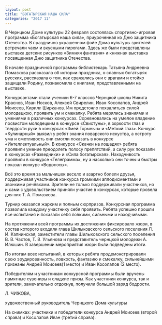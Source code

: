 ```yaml
---
layout: post
title: "БОГАТЫРСКАЯ НАША СИЛА"
categories: "2017 11"
---
```


В Чернцком Доме культуры 22 февраля состоялась спортивно-игровая программа «Богатырская наша сила», приуроченная ко Дню защитника Отечества. В празднично украшенном фойе Дома культуры зрителей встречали чаем и вкусными пирогами. Здесь же были представлены выставка детских рисунков «Зимняя фантазия» и книжная выставка посвященная Дню защитника Отечества.

В начале праздничной программы библиотекарь Татьяна Андреевна Помазкова рассказала об истории праздника, о славных богатырях русских, рассказала о том, как сражались они с врагами и стойко защищали Родину, познакомила с книгами, представленными на выставке.

Конкурсантами стали ученики 6-7 классов Чернцкой школы Никита Краснов, Иван Носков, Алексей Свирелин, Иван Косолапов, Андрей Моисеев, Кирилл Ширканов. Им предстояло похвалиться силой молодецкою, проявить ум и смекалку. Ребята мерялись знаниями и умениями в различных конкурсах. Соревновались на умелое владение посвистом молодецким в конкурсе «Свистуны», в зоркости глаз и твердости руки в конкурсах «Змей Горыныч» и «Меткий глаз». Конкурс «Кулинарный» выявил у ребят знания поварского искуства, а остроту ума и сметливость они смогли показать в конкурсе «Интеллектуальный». В конкурсе «Скачки на лошадях» ребята проявили умение преодолеть полосу препятствий, а силу рук показали в конкурсах «Разведчики» и «Сила богатырская». Находчивость проявили в конкурсе «Телеграмма», ну а насколько они точны и быстры показал конкурс «Водоносы».

Всё это время за мальчишек весело и азартно болели друзья, поддерживая участников конкурса громкими аплодисментами и звонкими речёвками. Зрители не только поддерживали участников, но и сами с удовольствием приняли участие в конкурсах, которые провела для них Т. А. Помазкова.

Турнир оказался жарким и полным сюрпризов. Конкурсная программа позволила каждому участнику себя проявить. Ребята успешно прошли все испытания и показали себя ловкими, сильными и находчивыми.

На протяжении всей программы их достижения фиксировало жюри, в состав которого входили глава Шилыковского сельского поселения Л. И. Капнинская, заместители главы Шилыковского сельского поселения В. В. Частов, Т. В. Ульянова и представитель чернцкой молодежи А. Илюшин. В завершении мероприятия жюри были подведены итоги.

По итогам всех испытаний, в которых ребята продемонстрировали свою эрудированность, ловкость, фантазию и смекалку, сильнейшими признаны Андрей Моисеев(1 место) и Иван Косолапов (2 место).

Победителям и участникам конкурсной программы были вручены памятные сувениры и сладкие призы. Как участники конкурса, так и зрители, замечательно отдохнув, получили большой заряд бодрости.

Л. ЧИЖОВА,

художественный руководитель Чернцкого Дома культуры

На снимках: участники и победители конкурса Андрей Моисеев (второй справа) и Косолапов Иван (третий справа).


